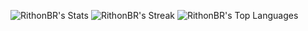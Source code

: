 
![RithonBR's Stats](https://github-readme-stats.vercel.app/api?username=RithonBR&theme=dracula&show_icons=true&hide_border=false&count_private=true)
![RithonBR's Streak](https://github-readme-streak-stats.herokuapp.com/?user=RithonBR&theme=dracula&hide_border=false)
![RithonBR's Top Languages](https://github-readme-stats.vercel.app/api/top-langs/?username=RithonBR&theme=dracula&show_icons=true&hide_border=false&layout=compact)
